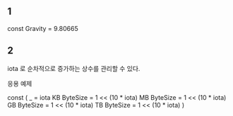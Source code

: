 ## 1
const Gravity = 9.80665

## 2
iota 로 순차적으로 증가하는 상수를 관리할 수 있다.

응용 예제

const (
    _ = iota
    KB ByteSize = 1 << (10 * iota)
    MB ByteSize = 1 << (10 * iota)
    GB ByteSize = 1 << (10 * iota)
    TB ByteSize = 1 << (10 * iota)
)